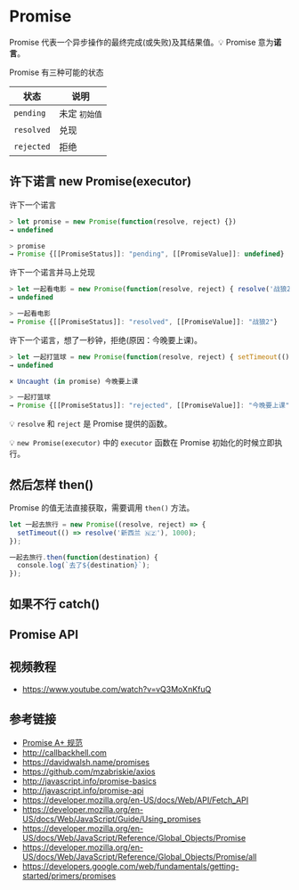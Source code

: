 # Promise

Promise 代表一个异步操作的最终完成(或失败)及其结果值。💡 Promise 意为**诺言**。

Promise 有三种可能的状态 

| 状态       | 说明         |
|-----------|-------------|
| `pending` | 未定 `初始值` | 
|`resolved` | 兑现         |
| `rejected`| 拒绝         |

## 许下诺言 new Promise(executor)
许下一个诺言
```javascript
> let promise = new Promise(function(resolve, reject) {})
→ undefined

> promise
→ Promise {[[PromiseStatus]]: "pending", [[PromiseValue]]: undefined}
```

许下一个诺言并马上兑现
```javascript
> let 一起看电影 = new Promise(function(resolve, reject) { resolve('战狼2'); })
→ undefined

> 一起看电影
→ Promise {[[PromiseStatus]]: "resolved", [[PromiseValue]]: "战狼2"}
```

许下一个诺言，想了一秒钟，拒绝(原因：今晚要上课)。
```javascript
> let 一起打篮球 = new Promise(function(resolve, reject) { setTimeout(() => reject('今晚要上课'), 1000); })
→ undefined

× Uncaught (in promise) 今晚要上课

> 一起打篮球
→ Promise {[[PromiseStatus]]: "rejected", [[PromiseValue]]: "今晚要上课"}
```
💡 `resolve` 和 `reject` 是 Promise 提供的函数。

💡 `new Promise(executor)` 中的 `executor` 函数在 Promise 初始化的时候立即执行。

## 然后怎样 then()
Promise 的值无法直接获取，需要调用 `then()` 方法。
```javascript
let 一起去旅行 = new Promise((resolve, reject) => {
  setTimeout(() => resolve('新西兰 🇳🇿'), 1000);
});

一起去旅行.then(function(destination) {
  console.log(`去了${destination}`);
});
```

## 如果不行 catch()

## Promise API

## 视频教程
* https://www.youtube.com/watch?v=vQ3MoXnKfuQ

## 参考链接
* [Promise A+ 规范](https://promisesaplus.com)
* http://callbackhell.com
* https://davidwalsh.name/promises
* https://github.com/mzabriskie/axios
* http://javascript.info/promise-basics
* http://javascript.info/promise-api
* https://developer.mozilla.org/en-US/docs/Web/API/Fetch_API
* https://developer.mozilla.org/en-US/docs/Web/JavaScript/Guide/Using_promises
* https://developer.mozilla.org/en-US/docs/Web/JavaScript/Reference/Global_Objects/Promise
* https://developer.mozilla.org/en-US/docs/Web/JavaScript/Reference/Global_Objects/Promise/all
* https://developers.google.com/web/fundamentals/getting-started/primers/promises
